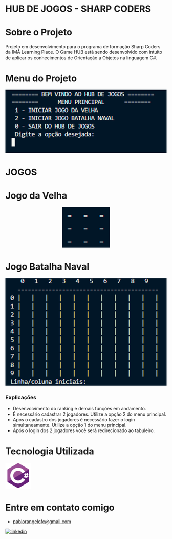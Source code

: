 # HUB DE JOGOS - SHARP CODERS

# Sobre o Projeto

Projeto em desenvolvimento para o programa de formação Sharp Coders da IMÃ Learning Place. O Game HUB está sendo desenvolvido com intuito de aplicar os conhecimentos de Orientação a Objetos na linguagem C#.

# Menu do Projeto

 <p align="center">
   <img  src="Images\menuprincipal.png">
</p>

# JOGOS

# Jogo da Velha

 <p align="center">
   <img width="150px" src="Images\jogodavelha.png">
</p>

# Jogo Batalha Naval

 <p align="center">
   <img src="Images\batalhanaval.png">
</p>

### Explicações

- Desenvolvimento do ranking e demais funções em andamento.
- É necessário cadastrar 2 jogadores. Utilize a opção 2 do menu principal.
- Após o cadastro dos jogadores é necessário fazer o login simultaneamente. Utilize a opção 1 do menu principal.
- Após o login dos 2 jogadores você será redirecionado ao tabuleiro.

# Tecnologia Utilizada

 <p>
      <a href="#Tecnologias"> <img width="80px" height="80px" alt="img3" title="img3" src="Images\csharp.png" /></a> 
</p>

# Entre em contato comigo

- pablorangelofc@gmail.com
<a href="https://linkedin.com/in/pablorangelofc" target="_blank">
<img src=https://img.shields.io/badge/linkedin-%231E77B5.svg?&style=for-the-badge&logo=linkedin&logoColor=white alt=linkedin style="margin-bottom: 5px;" />
</a>  